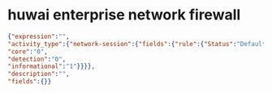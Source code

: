 huwai enterprise network firewall
=================================

```JSON
{"expression":"",
"activity_type":{"network-session":{"fields":{"rule":{"Status":"Default",
"core":"0",
"detection":"0",
"informational":"1"}}}},
"description":"",
"fields":{}}
```